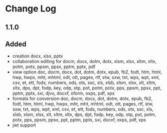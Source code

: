 # Change Log

## 1.1.0
## Added
- creation docx, xlsx, pptx
- collaboration editing for docm, docx, dotm, dotx, xlsm, xlsx, xltm, xltx, potm, potx, ppsm, ppsx, pptm, pptx, pdf
- view option doc, docm, docx, dot, dotm, dotx, epub, fb2, fodt, htm, html, hwp, hwpx, mht, mhtml, odt, ott, pages, rtf, stw, sxw, txt, wps, wpt, xml, csv, et, ett, fods, numbers, ods, ots, sxc, xls, xlsb, xlsm, xlsx, xlt, xltm, xltx, dps, dpt, fodp, key, odp, otp, pot, potm, potx, pps, ppsm, ppsx, ppt, pptm, pptx, sxi, djvu, docxf, oform, oxps, pdf, xps
- formats for conversion doc, docm, docx, dot, dotm, dotx, epub, fb2, fodt, htm, html, hwp, hwpx, mht, mht, mhtml, odt, ott, pages, rtf, stw, sxw, txt, wps, wpt, xml, csv, et, ett, fods, numbers, ods, ots, sxc, xls, xlsb, xlsm, xlsx, xlt, xltm, xltx, dps, dpt, fodp, key, odp, otp, pot, potm, potx, pps, ppsm, ppsx, ppt, pptm, pptx, sxi, docxf, oxps, pdf, xps
- jwt support
